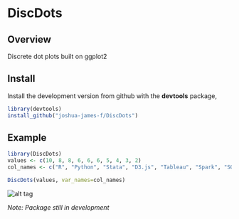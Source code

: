 # DiscDots

## Overview

Discrete dot plots built on ggplot2

## Install 

Install the development version from github with the
**devtools** package,

```r
library(devtools)
install_github("joshua-james-f/DiscDots")
```

## Example 

```r
library(DiscDots)
values <- c(10, 8, 8, 6, 6, 6, 5, 4, 3, 2)
col_names <- c("R", "Python", "Stata", "D3.js", "Tableau", "Spark", "SQL", "Hadoop", "C++", "SAS")

DiscDots(values, var_names=col_names)
```


![alt tag](https://raw.githubusercontent.com/joshua-james-f/DiscDots/master/figure/Skills.png)

*Note: Package still in development*
